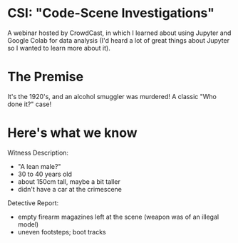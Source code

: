 # CSI: "Code-Scene Investigations"

A webinar hosted by CrowdCast, in which I learned about using Jupyter and Google Colab for data analysis (I'd heard a lot of great things about Jupyter so I wanted to learn more about it).

# The Premise

It's the 1920's, and an alcohol smuggler was murdered! A classic "Who done it?" case!

# Here's what we know

Witness Description:

- "A lean male?"
- 30 to 40 years old
- about 150cm tall, maybe a bit taller
- didn't have a car at the crimescene

Detective Report:

- empty firearm magazines left at the scene (weapon was of an illegal model)
- uneven footsteps; boot tracks
